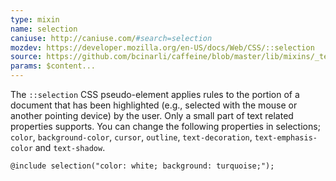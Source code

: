 ```yaml
---
type: mixin
name: selection
caniuse: http://caniuse.com/#search=selection
mozdev: https://developer.mozilla.org/en-US/docs/Web/CSS/::selection
source: https://github.com/bcinarli/caffeine/blob/master/lib/mixins/_text.scss#L152
params: $content...
---
```

The `::selection` CSS pseudo-element applies rules to the portion of a document that has been highlighted (e.g., selected with the mouse or another pointing device) by the user. Only a small part of text related properties supports. You can change the following properties in selections; `color`, `background-color`, `cursor`, `outline`, `text-decoration`, `text-emphasis-color` and `text-shadow`.

``` {.language-scss}
@include selection("color: white; background: turquoise;");
```